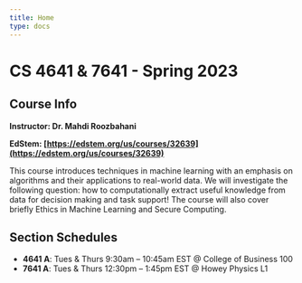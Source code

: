 ```yaml
---
title: Home
type: docs
---
```


# CS 4641 & 7641 - Spring 2023

## Course Info

**Instructor: Dr. Mahdi Roozbahani**

**EdStem: [https://edstem.org/us/courses/32639](https://edstem.org/us/courses/32639)**

This course introduces techniques in machine learning with an emphasis on algorithms and their applications to real-world data. We will investigate the following question: how to computationally extract useful knowledge from data for decision making and task support! The course will also cover briefly Ethics in Machine Learning and Secure Computing.

## Section Schedules
- **4641 A**: Tues & Thurs 9:30am – 10:45am EST @ College of Business 100
- **7641 A**: Tues & Thurs 12:30pm – 1:45pm EST @ Howey Physics L1
